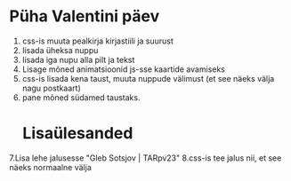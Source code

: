  # Püha Valentini päev

1. css-is muuta pealkirja kirjastiili ja suurust
2. lisada üheksa nuppu
3. lisada iga nupu alla pilt ja tekst
4. Lisage mõned animatsioonid js-sse kaartide avamiseks
5. css-is lisada kena taust, muuta nuppude välimust (et see näeks välja nagu postkaart)
6. pane mõned südamed taustaks.
   # Lisaülesanded

7.Lisa lehe jalusesse "Gleb Sotsjov | TARpv23"
8.css-is tee jalus nii, et see näeks normaalne välja
